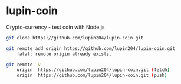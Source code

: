 # lupin-coin
Crypto-currency - test coin with Node.js


```sh
git clone https://github.com/lupin204/lupin-coin.git
```
```sh
git remote add origin https://github.com/lupin204/lupin-coin.git
    fatal: remote origin already exists.
```
```sh
git remote -v
    origin  https://github.com/lupin204/lupin-coin.git (fetch)
    origin  https://github.com/lupin204/lupin-coin.git (push)
```